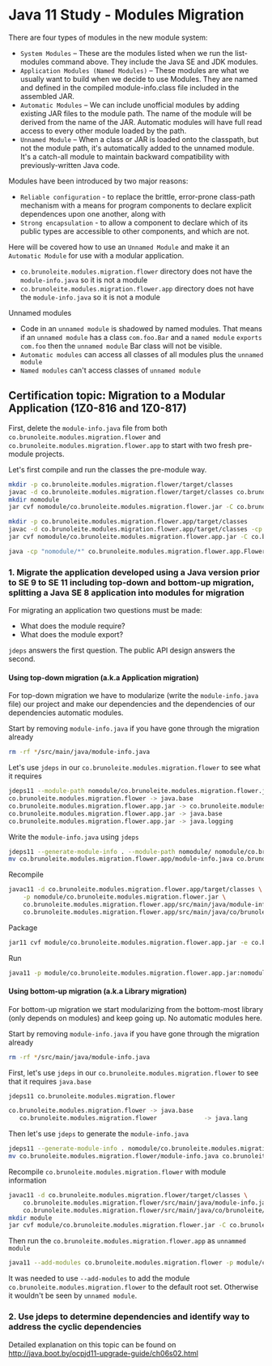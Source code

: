 # Java 11 Study - Modules Migration

There are four types of modules in the new module system:

- `System Modules` – These are the modules listed when we run the list-modules command above. They include the Java SE and JDK modules.
- `Application Modules (Named Modules)` – These modules are what we usually want to build when we decide to use Modules. They are named and defined in the compiled module-info.class file included in the assembled JAR.
- `Automatic Modules` – We can include unofficial modules by adding existing JAR files to the module path. The name of the module will be derived from the name of the JAR. Automatic modules will have full read access to every other module loaded by the path.
- `Unnamed Module` – When a class or JAR is loaded onto the classpath, but not the module path, it's automatically added to the unnamed module. It's a catch-all module to maintain backward compatibility with previously-written Java code.

Modules have been introduced by two major reasons:
- `Reliable configuration` - to replace the brittle, error-prone class-path mechanism with a means for program components to declare explicit dependences upon one another, along with
- `Strong encapsulation` - to allow a component to declare which of its public types are accessible to other components, and which are not.

Here will be covered how to use an `Unnamed Module` and make it an `Automatic Module` for use with a modular application.
- `co.brunoleite.modules.migration.flower` directory does not have the `module-info.java` so it is not a module
- `co.brunoleite.modules.migration.flower.app` directory does not have the `module-info.java` so it is not a module

Unnamed modules
- Code in an `unnamed module` is shadowed by named modules. That means if an `unnamed module` has a class `com.foo.Bar` and a `named module` `exports com.foo` then the `unnamed module` Bar class will not be visible.
- `Automatic modules` can access all classes of all modules plus the `unnamed module`
- `Named modules` can't access classes of `unnamed module`


## Certification topic: Migration to a Modular Application (1Z0-816 and 1Z0-817)

First, delete the `module-info.java` file from both `co.brunoleite.modules.migration.flower` and `co.brunoleite.modules.migration.flower.app` to start with two fresh pre-module projects.

Let's first compile and run the classes the pre-module way.

```bash
mkdir -p co.brunoleite.modules.migration.flower/target/classes
javac -d co.brunoleite.modules.migration.flower/target/classes co.brunoleite.modules.migration.flower/src/main/java/co/brunoleite/modules/migration/flower/Rose.java
mkdir nomodule
jar cvf nomodule/co.brunoleite.modules.migration.flower.jar -C co.brunoleite.modules.migration.flower/target/classes .
```
```bash
mkdir -p co.brunoleite.modules.migration.flower.app/target/classes
javac -d co.brunoleite.modules.migration.flower.app/target/classes -cp nomodule/co.brunoleite.modules.migration.flower.jar co.brunoleite.modules.migration.flower.app/src/main/java/co/brunoleite/modules/migration/flower/app/FlowerApp.java
jar cvf nomodule/co.brunoleite.modules.migration.flower.app.jar -C co.brunoleite.modules.migration.flower.app/target/classes .
```
```bash
java -cp "nomodule/*" co.brunoleite.modules.migration.flower.app.FlowerApp
```

### 1. Migrate the application developed using a Java version prior to SE 9 to SE 11 including top-down and bottom-up migration, splitting a Java SE 8 application into modules for migration 

For migrating an application two questions must be made:

- What does the module require?
- What does the module export?

`jdeps` answers the first question. The public API design answers the second.

#### Using top-down migration (a.k.a Application migration)

For top-down migration we have to modularize (write the `module-info.java` file) our project and make our dependencies and the dependencies of our dependencies automatic modules.

Start by removing `module-info.java` if you have gone through the migration already
```bash
rm -rf */src/main/java/module-info.java
```

Let's use `jdeps` in our `co.brunoleite.modules.migration.flower` to see what it requires
```bash
jdeps11 --module-path nomodule/co.brunoleite.modules.migration.flower.jar -s nomodule/co.brunoleite.modules.migration.flower.app.jar 
co.brunoleite.modules.migration.flower -> java.base
co.brunoleite.modules.migration.flower.app.jar -> co.brunoleite.modules.migration.flower
co.brunoleite.modules.migration.flower.app.jar -> java.base
co.brunoleite.modules.migration.flower.app.jar -> java.logging
```

Write the `module-info.java` using `jdeps`
```bash
jdeps11 --generate-module-info . --module-path nomodule/ nomodule/co.brunoleite.modules.migration.flower.app.jar
mv co.brunoleite.modules.migration.flower.app/module-info.java co.brunoleite.modules.migration.flower.app/src/main/java/
```

Recompile
```bash
javac11 -d co.brunoleite.modules.migration.flower.app/target/classes \
    -p nomodule/co.brunoleite.modules.migration.flower.jar \
    co.brunoleite.modules.migration.flower.app/src/main/java/module-info.java \
    co.brunoleite.modules.migration.flower.app/src/main/java/co/brunoleite/modules/migration/flower/app/FlowerApp.java
```

Package
```bash
jar11 cvf module/co.brunoleite.modules.migration.flower.app.jar -e co.brunoleite.modules.migration.flower.app.FlowerApp -C co.brunoleite.modules.migration.flower.app/target/classes/ .
```

Run
```bash
java11 -p module/co.brunoleite.modules.migration.flower.app.jar:nomodule/co.brunoleite.modules.migration.flower.jar -m co.brunoleite.modules.migration.flower.app
```

#### Using bottom-up migration (a.k.a Library migration)

For bottom-up migration we start modularizing from the bottom-most library (only depends on modules) and keep going up. No automatic modules here.

Start by removing `module-info.java` if you have gone through the migration already
```bash
rm -rf */src/main/java/module-info.java
```

First, let's use `jdeps` in our `co.brunoleite.modules.migration.flower` to see that it requires `java.base`
```bash
jdeps11 co.brunoleite.modules.migration.flower

co.brunoleite.modules.migration.flower -> java.base
   co.brunoleite.modules.migration.flower             -> java.lang                                          java.base
```

Then let's use `jdeps` to generate the `module-info.java`
```bash
jdeps11 --generate-module-info . nomodule/co.brunoleite.modules.migration.flower.jar
mv co.brunoleite.modules.migration.flower/module-info.java co.brunoleite.modules.migration.flower/src/main/java/
```

Recompile `co.brunoleite.modules.migration.flower` with module information
```bash
javac11 -d co.brunoleite.modules.migration.flower/target/classes \
    co.brunoleite.modules.migration.flower/src/main/java/module-info.java \
    co.brunoleite.modules.migration.flower/src/main/java/co/brunoleite/modules/migration/flower/Rose.java
mkdir module
jar cvf module/co.brunoleite.modules.migration.flower.jar -C co.brunoleite.modules.migration.flower/target/classes .
```

Then run the `co.brunoleite.modules.migration.flower.app` as `unnammed module`
```bash
java11 --add-modules co.brunoleite.modules.migration.flower -p module/co.brunoleite.modules.migration.flower.jar -cp nomodule/co.brunoleite.modules.migration.flower.app.jar co.brunoleite.modules.migration.flower.app.FlowerApp
```
It was needed to use `--add-modules` to add the module `co.brunoleite.modules.migration.flower` to the default root set. Otherwise it wouldn't be seen by `unnamed module`.


### 2. Use jdeps to determine dependencies and identify way to address the cyclic dependencies

Detailed explanation on this topic can be found on http://java.boot.by/ocpjd11-upgrade-guide/ch06s02.html
